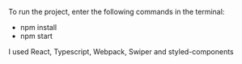 To run the project, enter the following commands in the terminal:
- npm install
- npm start


I used React, Typescript, Webpack, Swiper and styled-components
